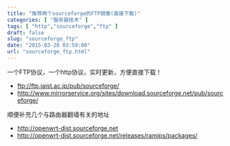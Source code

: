```yaml
---
title: "推荐两个sourceforge的FTP镜像(直接下载)"
categories: [ "服务器技术" ]
tags: [ "http","sourceforge","ftp" ]
draft: false
slug: "sourceforge_ftp"
date: "2015-03-28 03:59:00"
url: "sourceforge_ftp.html"
---
```


一个FTP协议，一个http协议，实时更新，方便直接下载！

- ftp://ftp.jaist.ac.jp/pub/sourceforge/
- http://www.mirrorservice.org/sites/download.sourceforge.net/pub/sourceforge/


顺便补充几个与路由器翻墙有关的地址

- http://openwrt-dist.sourceforge.net
- http://openwrt-dist.sourceforge.net/releases/ramips/packages/